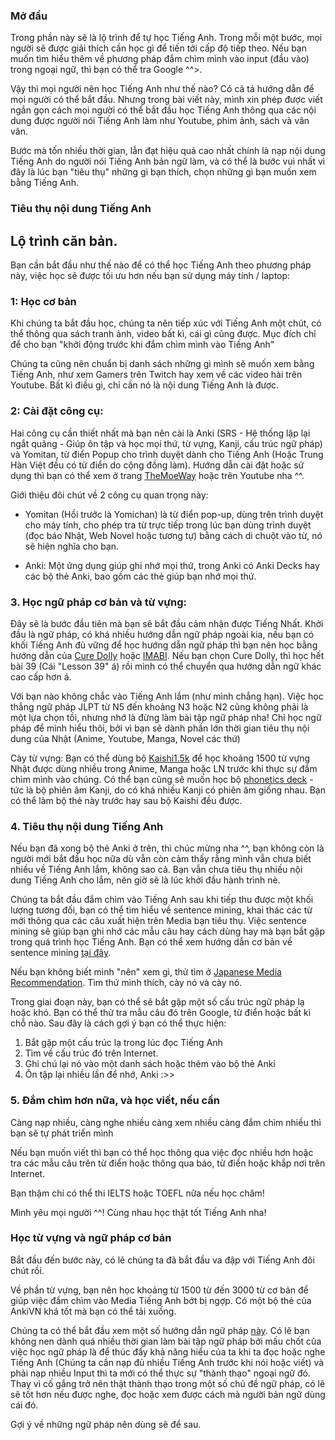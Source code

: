 ### Mở đầu
Trong phần này sẽ là lộ trình để tự học Tiếng Anh. Trong mỗi một bước, mọi người sẽ được giải thích cần học gì để tiến tới cấp độ tiếp theo. Nếu bạn muốn tìm hiểu thêm về phương pháp đắm chìm mình vào input (đầu vào) trong ngoại ngữ, thì bạn có thể tra Google ^^>.

Vậy thì mọi người nên học Tiếng Anh như thế nào? Có cả tá hướng dẫn để mọi người có thể bắt đầu. Nhưng trong bài viết này, mình xin phép được viết ngắn gọn cách mọi người có thể bắt đầu học Tiếng Anh thông qua các nội dung được người nói Tiếng Anh làm như Youtube, phim ảnh, sách và vân vân. 

Bước mà tốn nhiều thời gian, lẫn đạt hiệu quả cao nhất chính là nạp nội dung Tiếng Anh do người nói Tiếng Anh bản ngữ làm, và có thể là bước vui nhất vì đây là lúc bạn "tiêu thụ" những gì bạn thích, chọn những gì bạn muốn xem bằng Tiếng Anh.

### Tiêu thụ nội dung Tiếng Anh


## Lộ trình căn bản.  
Bạn cần bắt đầu như thế nào để có thể học Tiếng Anh theo phương pháp này, việc học sẽ được tối ưu hơn nếu bạn sử dụng máy tính / laptop:  

### 1: Học cơ bản
Khi chúng ta bắt đầu học, chúng ta nên tiếp xúc với Tiếng Anh một chút, có thể thông qua sách tranh ảnh, video bất kì, cái gì cũng được. Mục đích chỉ để cho bạn "khởi động trước khi đắm chìm mình vào Tiếng Anh"

Chúng ta cũng nên chuẩn bị danh sách những gì mình sẽ muốn xem bằng Tiếng Anh, như xem Gamers trên Twitch hay xem về các video hài trên Youtube. Bất kì điều gì, chỉ cần nó là nội dung Tiếng Anh là được.

### 2: Cài đặt công cụ:  

Hai công cụ cần thiết nhất mà bạn nên cài là Anki (SRS - Hệ thống lặp lại ngắt quãng - Giúp ôn tập và học mọi thứ, từ vựng, Kanji, cấu trúc ngữ pháp) và Yomitan, từ điển Popup cho trình duyệt dành cho Tiếng Anh (Hoặc Trung Hàn Việt đều có từ điển do cộng đồng làm). Hướng dẫn cài đặt hoặc sử dụng thì bạn có thể xem ở trang [TheMoeWay](http://learnjapanese.moe/) hoặc trên Youtube nha ^^.  

Giới thiệu đôi chút về 2 công cụ quan trọng này:

- Yomitan (Hồi trước là Yomichan) là từ điển pop-up, dùng trên trình duyệt cho máy tính, cho phép tra từ trực tiếp trong lúc bạn dùng trình duyệt (đọc báo Nhật, Web Novel hoặc tương tự) bằng cách di chuột vào từ, nó sẽ hiện nghĩa cho bạn.

- Anki: Một ứng dụng giúp ghi nhớ mọi thứ, trong Anki có Anki Decks hay các bộ thẻ Anki, bao gồm các thẻ giúp bạn nhớ mọi thứ.


### 3. Học ngữ pháp cơ bản và từ vựng:

Đây sẽ là bước đầu tiên mà bạn sẽ bắt đầu cảm nhận được Tiếng Nhất. Khởi đầu là ngữ pháp, có khá nhiều hướng dẫn ngữ pháp ngoài kia, nếu bạn có khối Tiếng Anh đủ vững để học hướng dẫn ngữ pháp thì bạn nên học bằng hướng dẫn của [Cure Dolly](https://www.youtube.com/playlist?list=PLg9uYxuZf8x_A-vcqqyOFZu06WlhnypWj) hoặc [IMABI](https://djtguide.github.io/grammar/imabi.html). Nếu bạn chọn Cure Dolly, thì học hết bài 39 (Cái "Lesson 39" á) rồi mình có thể chuyển qua hướng dẫn ngữ khác cao cấp hơn á.

Với bạn nào không chắc vào Tiếng Anh lắm (như mình chẳng hạn). Việc học thẳng ngữ pháp JLPT từ N5 đến khoảng N3 hoặc N2 cũng không phải là một lựa chọn tồi, nhưng nhớ là đừng làm bài tập ngữ pháp nha! Chỉ học ngữ pháp để mình hiểu thôi, bởi vì bạn sẽ dành phần lớn thời gian tiêu thụ nội dung của Nhật (Anime, Youtube, Manga, Novel các thứ)

Cày từ vựng: Bạn có thể dùng bộ [Kaishi1.5k](https://github.com/donkuri/Kaishi) để học khoảng 1500 từ vựng Nhật được dùng nhiều trong Anime, Manga hoặc LN trước khi thực sự đắm chìm mình vào chúng. Có thể bạn cũng sẽ muốn học bộ [phonetics deck](https://learnjapanese.moe/kanjiphonetics/) - tức là bộ phiên âm Kanji, do có khá nhiều Kanji có phiên âm giống nhau. Bạn có thể làm bộ thẻ này trước hay sau bộ Kaishi đều được.

### 4. Tiêu thụ nội dung Tiếng Anh

Nếu bạn đã xong bộ thẻ Anki ở trên, thì chúc mừng nha ^^, bạn không còn là người mới bắt đầu học nữa dù vẫn còn cảm thấy rằng mình vẫn chưa biết nhiều về Tiếng Anh lắm, không sao cả. Bạn vẫn chưa tiêu thụ nhiều nội dung Tiếng Anh cho lắm, nên giờ sẽ là lúc khởi đầu hành trình nè. 

Chúng ta bắt đầu đắm chìm vào Tiếng Anh sau khi tiếp thu được một khối lượng tương đối, bạn có thể tìm hiểu về sentence mining, khai thác các từ mới thông qua các câu xuất hiện trên Media bạn tiêu thụ. Việc sentence mining sẽ giúp bạn ghi nhớ các mẫu câu hay cách dùng hay mà bạn bắt gặp trong quá trình học Tiếng Anh. Bạn có thể xem hướng dẫn cơ bản về sentence mining [tại đây](https://www.youtube.com/watch?v=PLnJ1l6f7mQ). 

Nếu bạn không biết mình "nên" xem gì, thử tìm ở [Japanese Media Recommendation](https://ixrec.neocities.org/immersion/). Tìm thứ mình thích, cày nó và cày nó.

Trong giai đoạn này, bạn có thể sẽ bắt gặp một số cấu trúc ngữ pháp lạ hoặc khó. Bạn có thể thử tra mẫu câu đó trên Google, từ điển hoặc bất kì chỗ nào. Sau đây là cách gợi ý bạn có thể thực hiện: 

1. Bắt gặp một cấu trúc lạ trong lúc đọc Tiếng Anh
2. Tìm về cấu trúc đó trên Internet.
3. Ghi chú lại nó vào một danh sách hoặc thêm vào bộ thẻ Anki
4. Ôn tập lại nhiều lần để nhớ, Anki :>>

### 5. Đắm chìm hơn nữa, và học viết, nếu cần  

Càng nạp nhiều, càng nghe nhiều càng xem nhiều càng đắm chìm nhiều thì bạn sẽ tự phát triển mình

Nếu bạn muốn viết thì bạn có thể học thông qua việc đọc nhiều hơn hoặc tra các mẫu câu trên từ điển hoặc thông qua báo, từ điển hoặc khắp nơi trên Internet.

Bạn thậm chí có thể thi IELTS hoặc TOEFL nữa nếu học chăm!

Mình yêu mọi người ^^! Cùng nhau học thật tốt Tiếng Anh nha!


### Học từ vựng và ngữ pháp cơ bản

Bắt đầu đến bước này, có lẽ chúng ta đã bắt đầu va đập với Tiếng Anh đôi chút rồi. 

Về phần từ vựng, bạn nên học khoảng từ 1500 từ đến 3000 từ cơ bản để giúp việc đắm chìm vào Media Tiếng Anh bớt bị ngợp. Có một bộ thẻ của AnkiVN khá tốt mà bạn có thể tải xuống.

Chúng ta có thể bắt đầu xem một số hướng dẫn ngữ pháp [này](). Có lẽ bạn không nen dành quá nhiều thời gian làm bài tập ngữ pháp bởi mấu chốt của việc học ngữ pháp là để thúc đẩy khả năng hiểu của ta khi ta đọc hoặc nghe Tiếng Anh (Chúng ta cần nạp đủ nhiều Tiếng Anh trước khi nói hoặc viết) và phải nạp nhiều Input thì ta mới có thể thực sự "thành thạo" ngoại ngữ đó. Thay vì cố gắng trở nên thật thành thạo trong một số chủ đề ngữ pháp, có lẽ sẽ tốt hơn nếu được nghe, đọc hoặc xem được cách mà người bản ngữ dùng cái đó.

Gợi ý về những ngữ pháp nên dùng sẽ để sau.
